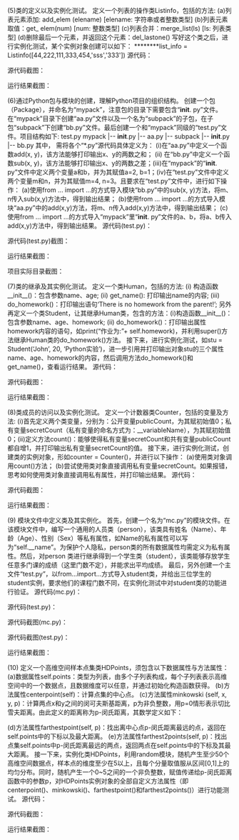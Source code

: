 (5)类的定义以及实例化测试。
定义一个列表的操作类Listinfo，包括的方法:
(a)列表元素添加: add_elem (elename)  [elename: 字符串或者整数类型]
(b)列表元素取值：get_ elem(num)   [num: 整数类型]
(c)列表合并：merge_list(ls)	  [ls: 列表类型]
(d)删除最后一个元素，并返回这个元素：del_lastone()
写好这个类之后，进行实例化测试，某个实例对象创建可以如下：
********list_info = Listinfo([44,222,111,333,454,'sss','333'])
源代码：

源代码截图：

运行结果截图：

(6)通过Python包与模块的创建，理解Python项目的组织结构。
创建一个包（Package），并命名为“mypack”，注意包的目录下需要包含“__init__. py”文件。在“mypack”目录下创建“aa.py”文件以及一个名为“subpack”的子包，在子包“subpack”下创建“bb.py”文件。最后创建一个和“mypack”同级的“test.py”文件。项目结构如下:
test.py
mypack
|-- __init__.py
|-- aa.py
|-- subpack
|-- __init__.py
|-- bb.py
其中， 需将各个“*.py”源代码具体定义为：
(i)在“aa.py”中定义一个函数add(x, y)，该方法能够打印输出x、y的两数之和；
(ii) 在“bb.py”中定义一个函数sub(x, y)，该方法能够打印输出x、y的两数之差；(iii)在“mypack”的“__init__. py”文件中定义两个变量a和b，并为其赋值a=2, b=1；(iv)在“test.py”文件中定义两个变量m和n，并为其赋值m=4, n=3。且要求在“test.py”文件中，进行如下操作：
(a)使用from ... import ...的方式导入模块“bb.py”中的sub(x, y)方法，将m、n传入sub(x,y)方法中，得到输出结果；
(b)使用from ... import ...的方式导入模块“aa.py”中的add(x,y)方法，将m、n传入add(x,y)方法中，得到输出结果；
(c)使用from ... import ...的方式导入“mypack”里“__init__. py”文件的a、b，将a、b传入add(x,y)方法中，得到输出结果。
源代码(test.py)：

源代码(test.py)截图：

运行结果截图：

项目实际目录截图：

(7)类的继承及其实例化测试。
定义一个类Human，包括的方法: (i) 构造函数__init__()：包含参数name、age; (ii) get_name(): 打印输出name的内容; (iii) do_homework()：打印输出语句‘There is no homework from the parent!’;
另外再定义一个类Student，让其继承Human类，包含的方法：(i)构造函数__init__()：包含参数name、age、homework; (ii) do_homework()：打印输出属性homework内容的语句，如print(“作业为:”+ self.homework)，并利用super()方法继承Human类的do_homework()方法。
接下来，进行实例化测试，如stu = Student(‘John’, 20, ‘Python实验’)，进一步引用并打印输出对象stu的三个属性name、age、homework的内容，然后调用方法do_homework()和get_name()，查看运行结果。
源代码：

源代码截图：

运行结果截图：

(8)类成员的访问以及实例化测试。
定义一个计数器类Counter，包括的变量及方法: (i)首先定义两个类变量，分别为：公开变量publicCount，为其赋初始值0；私有变量secretCount（私有变量的命名方式为：__variableName），为其赋初始值0；(ii)定义方法count()：能够使得私有变量secretCount和共有变量publicCount都自增1，并打印输出私有变量secretCount的值。
接下来，进行实例化测试，创建类的实例对象，形如counter = Counter()，并进行以下操作：
(a)使用类对象调用count()方法；
(b)尝试使用类对象直接调用私有变量secretCount。如果报错，思考如何使用类对象直接调用私有属性，并打印输出结果。
源代码：

源代码截图：

运行结果截图：

(9) 模块文件中定义类及其实例化。
首先，创建一个名为“mc.py”的模块文件。在该模块文件中，编写一个通用的人员类（person），该类具有姓名（Name）、年龄（Age）、性别（Sex）等私有属性，如Name的私有属性可以写为“self.__name”。为保护个人隐私，person类的所有数据属性均需定义为私有属性。然后，对person 类进行继承得到一个学生类（student），该类能够存放学生任意多门课的成绩（这里门数不定），并能求出平均成绩。
最后，另外创建一个主文件“test.py”，以from…import…方式导入student类，并给出三位学生的student实例，要求他们的课程门数不同，在实例化测试中对student类的功能进行验证。
源代码(mc.py)：

源代码(test.py)：

源代码截图(mc.py)：

源代码截图(test.py)：

运行结果截图：

(10) 定义一个高维空间样本点集类HDPoints，须包含以下数据属性与方法属性：
(a)数据属性self.points：类型为列表，由多个子列表构成，每个子列表表示高维空间中的一个数据点，且数据维度可以任意，并通过初始化构造函数获得。
(b)方法属性centerpoint(self)：计算点集的中心点。
(c)方法属性minkowski (self, x, y, p)：计算两点x和y之间的闵可夫斯基距离，p为非负整数，用p=0情形表示切比雪夫距离。由此定义的距离称为p-闵氏距离，其数学定义如下：

(d)方法属性farthestpoint(self, p)：找出离中心点p-闵氏距离最远的点，返回在self.points中的下标以及最大距离。
(e)方法属性farthest2points(self, p)：找出点集self.points中p-闵氏距离最远的两点，返回两点在self.points中的下标及其最大距离。
接一下来，实例化类HDPoints，利用random模块，随机产生至少50个高维空间数据点，样本点的维度至少在5以上，且每个分量取值服从区间[0,1]上的均匀分布。同时，随机产生一个0~5之间的一个非负整数，赋值传递给p-闵氏距离函数中的参数p，对HDPoints实例对象的全部自定义方法属性（即centerpoint()、minkowski()、farthestpoint()和farthest2points()）进行功能测试。
源代码：

源代码截图：

运行结果截图：
